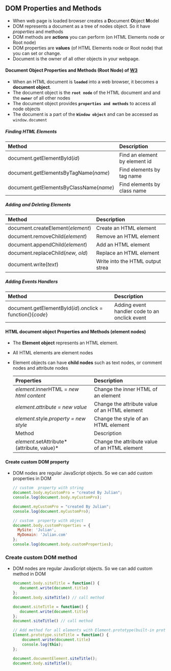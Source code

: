 ## DOM Properties and Methods

- When web page is loaded browser creates a **D**ocument **O**bject **M**odel
- DOM represents a document as a tree of nodes object. So it  have *properties* and methods
- DOM methods are **actions** you can perform (on HTML Elements node or Root node)
- DOM properties are **values** (of HTML Elements node or Root node) that you can set or change.
- Document is the owner of all other objects in your webpage. 





#### Document Object Properties and Methods (Root Node) of [W3](http://www-db.deis.unibo.it/courses/TW/DOCS/w3schools/jsref/dom_obj_document.asp.html)

- When an HTML document is **``loaded``** into a web browser, it becomes a **document object**.
- The document object is the **``root node``** of the HTML document and and the **`owner`** of all other nodes
- The document object provides **``properties and methods``** to access all node objects
- The document is a part of the **`Window object`** and can be accessed as `window.document`

##### 	Finding HTML Elements

| Method                                  | Description                   |
| :-------------------------------------- | :---------------------------- |
| document.getElementById(*id*)           | Find an element by element id |
| document.getElementsByTagName(*name*)   | Find elements by tag name     |
| document.getElementsByClassName(*name*) | Find elements by class name   |

##### Adding and Deleting Elements

| Method                            | Description                      |
| :-------------------------------- | :------------------------------- |
| document.createElement(*element*) | Create an HTML element           |
| document.removeChild(*element*)   | Remove an HTML element           |
| document.appendChild(*element*)   | Add an HTML element              |
| document.replaceChild(*new, old*) | Replace an HTML element          |
| document.write(*text*)            | Write into the HTML output strea |

##### Adding Events Handlers

| Method                                                     | Description                                   |
| :--------------------------------------------------------- | :-------------------------------------------- |
| document.getElementById(*id*).onclick = function(){*code*} | Adding event handler code to an onclick event |





####  HTML document object Properties and Methods (element nodes)

- The **Element object** represents an HTML element.

- All HTML elements are element nodes

- Element objects can have **child nodes** such as text nodes, or comment nodes and attribute nodes

  | Properties                                 | Description                                   |
  | :----------------------------------------- | :-------------------------------------------- |
  | *element*.innerHTML = *new html content*   | Change the inner HTML of an element           |
  | *element*.*attribute = new value*          | Change the attribute value of an HTML element |
  | *element*.style.*property = new style*     | Change the style of an HTML element           |
  | Method                                     | Description                                   |
  | *element*.setAttribute*(attribute, value)* | Change the attribute value of an HTML element |





#### Create custom DOM  property 

- DOM nodes are regular JavaScript objects. So we can add custom properties in DOM 

  ```js
  // custom  property with string
  document.body.myCustomPro = "created By Julian";
  console.log(document.body.myCustomPro);
  
  document.myCustomPro = "created By Julian";
  console.log(document.myCustomPro);
  
  // custom  property with object
  document.body.customProperties = {
    MySite: 'Julian',
    MyDomain: 'Julian.com'
  };
  console.log(document.body.customProperties);
  
  
  ```

  





### Create custom DOM    method 

- DOM nodes are regular JavaScript objects. So we can add custom method in DOM 

  ```js
  document.body.siteTitle = function() {
     document.write(document.title)
  };
  document.body.siteTitle() // call method
  
  document.siteTitle = function() {
     document.write(document.title)
  };
  document.siteTitle() // call method
  
  // Add method for all elements with Element.prototype(built-in prototypes)  
  Element.prototype.siteTitle = function() {
      document.write(document.title)
      console.log(this);
  };
  
  document.documentElement.siteTitle(); 
  document.body.siteTitle(); 
  
  ```

  

